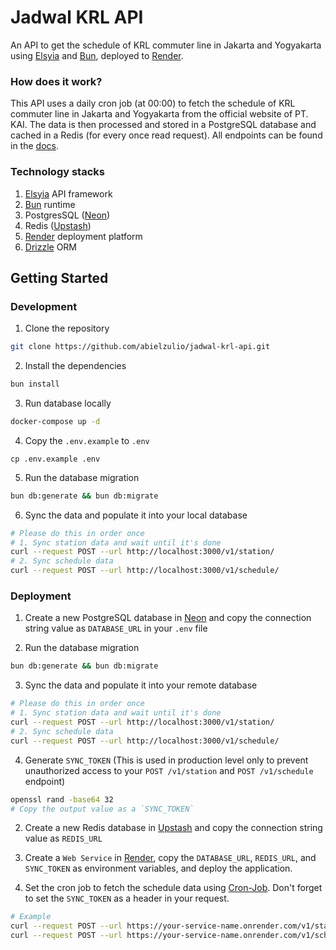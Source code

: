 # Jadwal KRL API

An API to get the schedule of KRL commuter line in Jakarta and Yogyakarta using [Elsyia](https://elysiajs.com/) and [Bun](https://bun.sh/), deployed to [Render](https://render.com/).

### How does it work?

This API uses a daily cron job (at 00:00) to fetch the schedule of KRL commuter line in Jakarta and Yogyakarta from the official website of PT. KAI. The data is then processed and stored in a PostgreSQL database and cached in a Redis (for every once read request). All endpoints can be found in the [docs](https://www.api.jadwal-krl.com/docs).

### Technology stacks

1. [Elsyia](https://elysiajs.com/) API framework
2. [Bun](https://bun.sh/) runtime
3. PostgresSQL ([Neon](https://neon.tech/))
4. Redis ([Upstash](https://upstash.com/))
5. [Render](https://render.com/) deployment platform
6. [Drizzle](https://orm.drizzle.team/) ORM

## Getting Started

### Development

1. Clone the repository

```bash
git clone https://github.com/abielzulio/jadwal-krl-api.git
```

2. Install the dependencies

```bash
bun install
```

3. Run database locally

```bash
docker-compose up -d
```

4. Copy the `.env.example` to `.env`

```
cp .env.example .env
```

5. Run the database migration

```bash
bun db:generate && bun db:migrate
```

6. Sync the data and populate it into your local database

```bash
# Please do this in order once
# 1. Sync station data and wait until it's done
curl --request POST --url http://localhost:3000/v1/station/
# 2. Sync schedule data
curl --request POST --url http://localhost:3000/v1/schedule/
```

### Deployment

1. Create a new PostgreSQL database in [Neon](https://neon.tech/) and copy the connection string value as `DATABASE_URL` in your `.env` file

2. Run the database migration

```bash
bun db:generate && bun db:migrate
```

3. Sync the data and populate it into your remote database

```bash
# Please do this in order once
# 1. Sync station data and wait until it's done
curl --request POST --url http://localhost:3000/v1/station/
# 2. Sync schedule data
curl --request POST --url http://localhost:3000/v1/schedule/

```

4. Generate `SYNC_TOKEN` (This is used in production level only to prevent unauthorized access to your `POST /v1/station` and `POST /v1/schedule` endpoint)

```bash
openssl rand -base64 32
# Copy the output value as a `SYNC_TOKEN`
```

2. Create a new Redis database in [Upstash](https://upstash.com/) and copy the connection string value as `REDIS_URL`

3. Create a `Web Service` in [Render](https://render.com/), copy the `DATABASE_URL`, `REDIS_URL`, and `SYNC_TOKEN` as environment variables, and deploy the application.

4. Set the cron job to fetch the schedule data using [Cron-Job](https://cron-job.org/en/). Don't forget to set the `SYNC_TOKEN` as a header in your request.

```bash
# Example
curl --request POST --url https://your-service-name.onrender.com/v1/station/ -H "Authorization: Bearer ${SYNC_TOKEN}"
curl --request POST --url https://your-service-name.onrender.com/v1/schedule/ -H "Authorization: Bearer ${SYNC_TOKEN}"
```
